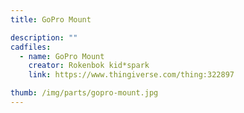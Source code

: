 ```yaml
---
title: GoPro Mount

description: ""
cadfiles:
  - name: GoPro Mount
    creator: Rokenbok kid*spark
    link: https://www.thingiverse.com/thing:322897

thumb: /img/parts/gopro-mount.jpg
---
```

